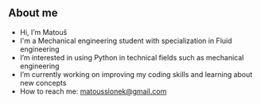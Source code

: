 ## About me
- Hi, I’m Matouš
- I'm a Mechanical engineering student with specialization in Fluid engineering
- I’m interested in using Python in technical fields such as mechanical engineering
- I’m currently working on improving my coding skills and learning about new concepts
- How to reach me: matousslonek@gmail.com

<!---
matousidc/matousidc is a ✨ special ✨ repository because its `README.md` (this file) appears on your GitHub profile.
You can click the Preview link to take a look at your changes.
--->
